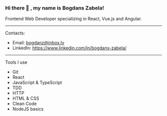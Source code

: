 ### Hi there 👋 , my name is Bogdans Zabela!

Frontend Web Developer specializing in React, Vue.js and Angular.

---

Contacts:

* Email: bogdanz@inbox.lv
* LinkedIn: https://www.linkedin.com/in/bogdans-zabela/

---

Tools I use

* Git
* React
* JavaScript & TypeScript
* TDD
* HTTP
* HTML & CSS
* Clean Code
* NodeJS basics


<!--
**beffyz/beffyz** is a ✨ _special_ ✨ repository because its `README.md` (this file) appears on your GitHub profile.

Here are some ideas to get you started:

- 🔭 I’m currently working on ...
- 🌱 I’m currently learning ...
- 👯 I’m looking to collaborate on ...
- 🤔 I’m looking for help with ...
- 💬 Ask me about ...
- 📫 How to reach me: ...
- 😄 Pronouns: ...
- ⚡ Fun fact: ...
-->
